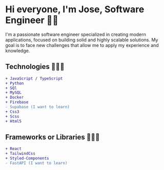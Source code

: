 # Hi everyone, I'm Jose, Software Engineer 👋🏼

I'm a passionate software engineer specialized in creating modern applications, focused on building solid and highly scalable solutions. My goal is to face new challenges that allow me to apply my experience and knowledge.

## Technologies 👨🏽‍💻
```diff
+ JavaScript / TypeScript
+ Python
+ SQl
+ MySQL
+ Docker
+ Firebase
- Supabase (I want to learn)
+ Css3
+ Scss
+ Html5
```
## Frameworks or Libraries 👷🏻‍♂️
```diff
+ React
+ TailwindCss
+ Styled-Components
- FastAPI (I want to learn)
```
